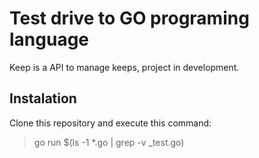 # Test drive to GO programing language

Keep is a API to manage keeps, project in development.

## Instalation

Clone this repository and execute this command:

> go run $(ls -1 *.go | grep -v _test.go) 

